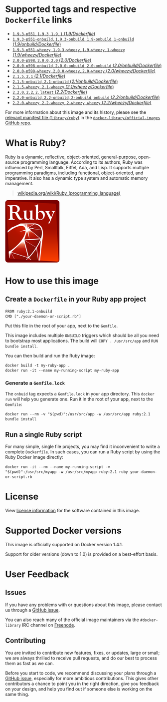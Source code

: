 # Supported tags and respective `Dockerfile` links

- [`1.9.3-p551`, `1.9.3`, `1.9`, `1` (*1.9/Dockerfile*)](https://github.com/docker-library/ruby/blob/d5756576efdfd4543d9ee0b9ea4d56800b1bba1b/1.9/Dockerfile)
- [`1.9.3-p551-onbuild`, `1.9.3-onbuild`, `1.9-onbuild`, `1-onbuild` (*1.9/onbuild/Dockerfile*)](https://github.com/docker-library/ruby/blob/069e9f5f9aa4903f4a3cb4baf6325d08d9d366e6/1.9/onbuild/Dockerfile)
- [`1.9.3-p551-wheezy`, `1.9.3-wheezy`, `1.9-wheezy`, `1-wheezy` (*1.9/wheezy/Dockerfile*)](https://github.com/docker-library/ruby/blob/214c4ae00d7045ecb5827298fce77c35ae54e550/1.9/wheezy/Dockerfile)
- [`2.0.0-p598`, `2.0.0`, `2.0` (*2.0/Dockerfile*)](https://github.com/docker-library/ruby/blob/28f8a1a4ab78ffe868a03bdf6281b7db9db7fbca/2.0/Dockerfile)
- [`2.0.0-p598-onbuild`, `2.0.0-onbuild`, `2.0-onbuild` (*2.0/onbuild/Dockerfile*)](https://github.com/docker-library/ruby/blob/069e9f5f9aa4903f4a3cb4baf6325d08d9d366e6/2.0/onbuild/Dockerfile)
- [`2.0.0-p598-wheezy`, `2.0.0-wheezy`, `2.0-wheezy` (*2.0/wheezy/Dockerfile*)](https://github.com/docker-library/ruby/blob/28f8a1a4ab78ffe868a03bdf6281b7db9db7fbca/2.0/wheezy/Dockerfile)
- [`2.1.5`, `2.1` (*2.1/Dockerfile*)](https://github.com/docker-library/ruby/blob/7d72919217b5d99d085d485d57fad273a2a644b8/2.1/Dockerfile)
- [`2.1.5-onbuild`, `2.1-onbuild` (*2.1/onbuild/Dockerfile*)](https://github.com/docker-library/ruby/blob/069e9f5f9aa4903f4a3cb4baf6325d08d9d366e6/2.1/onbuild/Dockerfile)
- [`2.1.5-wheezy`, `2.1-wheezy` (*2.1/wheezy/Dockerfile*)](https://github.com/docker-library/ruby/blob/7d72919217b5d99d085d485d57fad273a2a644b8/2.1/wheezy/Dockerfile)
- [`2.2.0`, `2.2`, `2`, `latest` (*2.2/Dockerfile*)](https://github.com/docker-library/ruby/blob/b7fefd2fa79882da90feb0718430680c77c5fa8b/2.2/Dockerfile)
- [`2.2.0-onbuild`, `2.2-onbuild`, `2-onbuild`, `onbuild` (*2.2/onbuild/Dockerfile*)](https://github.com/docker-library/ruby/blob/b7fefd2fa79882da90feb0718430680c77c5fa8b/2.2/onbuild/Dockerfile)
- [`2.2.0-wheezy`, `2.2-wheezy`, `2-wheezy`, `wheezy` (*2.2/wheezy/Dockerfile*)](https://github.com/docker-library/ruby/blob/b7fefd2fa79882da90feb0718430680c77c5fa8b/2.2/wheezy/Dockerfile)

For more information about this image and its history, please see the [relevant
manifest file
(`library/ruby`)](https://github.com/docker-library/official-images/blob/master/library/ruby)
in the [`docker-library/official-images` GitHub
repo](https://github.com/docker-library/official-images).

# What is Ruby?

Ruby is a dynamic, reflective, object-oriented, general-purpose, open-source
programming language. According to its authors, Ruby was influenced by Perl,
Smalltalk, Eiffel, Ada, and Lisp. It supports multiple programming paradigms,
including functional, object-oriented, and imperative. It also has a dynamic
type system and automatic memory management.

> [wikipedia.org/wiki/Ruby_(programming_language)](https://en.wikipedia.org/wiki/Ruby_(programming_language))

![logo](https://raw.githubusercontent.com/docker-library/docs/master/ruby/logo.png)

# How to use this image

## Create a `Dockerfile` in your Ruby app project

    FROM ruby:2.1-onbuild
    CMD ["./your-daemon-or-script.rb"]

Put this file in the root of your app, next to the `Gemfile`.

This image includes multiple `ONBUILD` triggers which should be all you need to
bootstrap most applications.  The build will `COPY . /usr/src/app` and `RUN
bundle install`.

You can then build and run the Ruby image:

    docker build -t my-ruby-app .
    docker run -it --name my-running-script my-ruby-app

### Generate a `Gemfile.lock`

The `onbuid` tag expects a `Gemfile.lock` in your app directory. This `docker
run` will help you generate one. Run it in the root of your app, next to the
`Gemfile`:

    docker run --rm -v "$(pwd)":/usr/src/app -w /usr/src/app ruby:2.1 bundle install

## Run a single Ruby script

For many simple, single file projects, you may find it inconvenient to write a
complete `Dockerfile`. In such cases, you can run a Ruby script by using the
Ruby Docker image directly:

    docker run -it --rm --name my-running-script -v "$(pwd)":/usr/src/myapp -w /usr/src/myapp ruby:2.1 ruby your-daemon-or-script.rb

# License

View [license information](https://www.ruby-lang.org/en/about/license.txt)
for the software contained in this image.

# Supported Docker versions

This image is officially supported on Docker version 1.4.1.

Support for older versions (down to 1.0) is provided on a best-effort basis.

# User Feedback

## Issues

If you have any problems with or questions about this image, please contact us
 through a [GitHub issue](https://github.com/docker-library/ruby/issues).

You can also reach many of the official image maintainers via the
`#docker-library` IRC channel on [Freenode](https://freenode.net).

## Contributing

You are invited to contribute new features, fixes, or updates, large or small;
we are always thrilled to receive pull requests, and do our best to process them
as fast as we can.

Before you start to code, we recommend discussing your plans
through a [GitHub issue](https://github.com/docker-library/ruby/issues), especially for more ambitious
contributions. This gives other contributors a chance to point you in the right
direction, give you feedback on your design, and help you find out if someone
else is working on the same thing.

